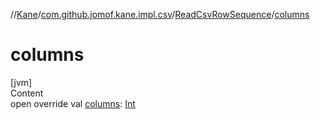 //[Kane](../../index.md)/[com.github.jomof.kane.impl.csv](../index.md)/[ReadCsvRowSequence](index.md)/[columns](columns.md)



# columns  
[jvm]  
Content  
open override val [columns](columns.md): [Int](https://kotlinlang.org/api/latest/jvm/stdlib/kotlin/-int/index.html)  



